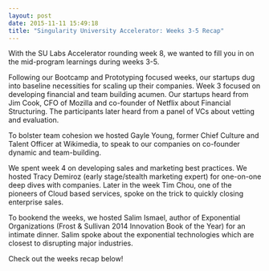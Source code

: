 ```yaml
---
layout: post
date: 2015-11-11 15:49:18
title: "Singularity University Accelerator: Weeks 3-5 Recap"
---
```

With the SU Labs Accelerator rounding week 8, we wanted to fill you in on the mid-program learnings during weeks 3-5. 

<!-- break -->

Following our Bootcamp and Prototyping focused weeks, our startups dug into baseline necessities for scaling up their companies. Week 3 focused on developing financial and team building acumen. Our startups heard from Jim Cook, CFO of Mozilla and co-founder of Netflix about Financial Structuring. The participants later heard from a panel of VCs about vetting and evaluation.  

To bolster team cohesion we hosted Gayle Young, former Chief Culture and Talent Officer at Wikimedia, to speak to our companies on co-founder dynamic and team-building.  

We spent week 4 on developing sales and marketing best practices. We hosted Tracy Demiroz (early stage/stealth marketing expert) for one-on-one deep dives with companies. Later in the week Tim Chou, one of the pioneers of Cloud based services, spoke on the trick to quickly closing enterprise sales. 

To bookend the weeks, we hosted Salim Ismael, author of Exponential Organizations (Frost & Sullivan 2014 Innovation Book of the Year) for an intimate dinner. Salim spoke about the exponential technologies which are closest to disrupting major industries.

Check out the weeks recap below!

<div class="flex-video><iframe width="640" height="360" src="https://www.youtube.com/embed/-4iK4X0cQOY?rel=0&amp;showinfo=0" frameborder="0" allowfullscreen></iframe></div>